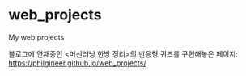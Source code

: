 # web_projects
My web projects

블로그에 연재중인 <머신러닝 한방 정리>의 반응형 퀴즈를 구현해놓은 페이지:
https://philgineer.github.io/web_projects/
